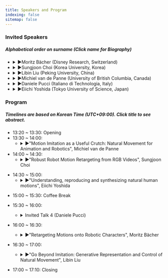 ```yaml
---
title: Speakers and Program
indexing: false
sitemap: false
---
```

### Invited Speakers

##### Alphabetical order on surname (Click name for Biography)   
  * <Details><summary>►Moritz Bächer (Disney Research, Switzerland)</summary><table width="100%"><tr><td width="25%"> <img src="../assets/images/moritz_baecher.jpeg" alt= "" width="300" style="vertical-align: left;"></td><td width="5%"></td><td width="70%" style="vertical-align: left; font-size: 75%;"> Moritz Bächer is the Associate Lab Director of Disney Research at Walt Disney Imagineering, where he leads a strategic program focusing on the development of novel model- and learning-based tools for the design and control of believable robotic characters. His core expertise is the optimal design and control of both soft and rigid systems, using a combination of differentiable simulation and reinforcement learning. Prior to joining Disney, he received his Ph.D. from the Harvard School of Engineering and Applied Sciences and his master’s degree from ETH Zurich.</td></tr></table></Details>

  * <Details><summary>►Sungjoon Choi (Korea University, Korea)</summary><table width="100%"><tr><td width="25%"> <img src="../assets/images/sungjoon_choi.png" alt= "" width="300" style="vertical-align: left;"></td><td width="5%"></td><td width="70%" style="vertical-align: left; font-size: 75%;">Sungjoon Choi is presently an assistant professor at Korea University in the Department of Artificial Intelligence. He received Ph.D. in Electrical and Computer Engineering from Seoul National University (2018) and a B.S. degree in Electrical Engineering and Computer Science from Seoul National University (2012). Dr. Choi was a postdoc at Disney Research  Los Angeles, focussing on applying machine learning methods in robotics. Before joining Disney Research, he was a research scientist at Kakao Brain in Korea. His research interests include sample-efficient reinforcement learning and human-robot interaction, and received Best Conference Paper Finalist Award at the 2016 IEEE International Conference on Robotics and Automation (ICRA). </td></tr></table></Details>

  * <Details><summary>►Libin Liu (Peking University, China)</summary><table width="100%"><tr><td width="25%"> <img src="../assets/images/libin_liu.jpeg" alt= "" width="300" style="vertical-align: left;"></td><td width="5%"></td><td width="70%" style="vertical-align: left; font-size: 75%;">Dr. Libin Liu is an Assistant Professor at Peking University. Before joining Peking University, he was the Chief Scientist of DeepMotion Inc. and was a postdoc researcher at Disney Research and the University of British Columbia. Dr. Liu received his Ph.D. degree in computer science from Tsinghua University. His research interests include physics-based simulation, character animation, motion control, and broader areas such as reinforcement learning and deep learning. He served on the program committees of all the major computer graphics conferences, including ACM SIGGRAPH (North America/Asia), Pacific Graphics, ACM SIGGRAPH/Eurographics Symposium on Computer Animation, etc.</td></tr></table></Details>

  * <Details><summary>►Michiel van de Panne (University of British Columbia, Canada)</summary><table width="100%"><tr><td width="25%"> <img src="../assets/images/michiel_van_de_panne.jpeg" alt= "" width="300" style="vertical-align: left;"></td><td width="5%"></td><td width="70%" style="vertical-align: left; font-size: 75%;">Michiel van de Panne‘s research interests are in deep reinforcement learning, physics-based animation of human and animal motion, learning for motor control, motion planning, robotics, and computer graphics. He is a co-founder of the ACM/Eurographics Symposium on Computer Animation, the leading forum focused on computer animation and simulation research.  He was awarded the 2022 ACMSIGGRAPH Computer Graphics Achievement Award, the 2016 CHCCS Achievement Award for his contributions to computer graphics, and held a Tier 2 Canada Research Chair during 2002-2011.  He currently serves as the deputy director of CAIDA, which is UBC's main AI organization.  He cofounded Motion Playground, the developer of the Ski Stunt Simulator game, one of the earliest games to be fully designed around physics-based game play.  His students and postdocs have (co)founded companies including Anomotion, VGC Software, Element AI, and Waverly; have assumed key roles at Tesla (director of AI and Autopilot vision), DeepMotion, and Electronic Arts, and nine are university faculty. He is a full professor in the Department of Computer Science at the University of British Columbia in Vancouver, Canada. Prior to moving to UBC, he was an Associate Professor in the Department of Computer Science at the University of Toronto</td></tr></table></Details>

  * <Details><summary>►Daniele Pucci (Italiano di Technologia, Italy)</summary>Biography</Details>

  * <Details><summary>►Eiichi Yoshida (Tokyo University of Science, Japan)</summary><table width="100%"><tr><td width="25%"> <img src="../assets/images/eiichi_yoshida.jpeg" alt= "" width="300" style="vertical-align: left;"></td><td width="5%"></td><td width="70%" style="vertical-align: left; font-size: 75%;">Eiichi Yoshida received M.E and Ph. D degrees on Precision Machinery Engineering from Graduate School of Engineering, the University of Tokyo in 1996. He then joined former Mechanical Engineering Laboratory, later in 2001 reorganized as National Institute of Advanced Industrial Science and Technology (AIST), Tsukuba, Japan. He served as Co-Director of AIST-CNRS JRL (Joint Robotics Laboratory) at LAAS-CNRS, Toulouse, France, from 2004 to 2008, and at AIST, Tsukuba, Japan from 2009 to 2021. He was also Deputy Director of Industrial Cyber-Physical Systems Research Center, and TICO-AIST Cooperative Research Laboratory for Advanced Logistics in AIST from 2020 to 2021. In 2022 he moved to Tokyo University of Science (TUS), and is currently Professor at Department of Medical and Robotic Engineering Design, Faculty of Advanced Engineering of TUS. He is IEEE Fellow, and member of RSJ, SICE and JSME. He has published more than 200 scientific papers in journals and peer-reviewed international conferences and co-edited some books. He received several awards including Best Paper Award in Advance Robotics Journal and the honor of Chevalier l’Ordre National du Mérite from French Government. His research interests include robot task and motion planning, human modeling, humanoid robotics and advanced logistics technology.</td></tr></table></Details>
  
  
### Program
##### Timelines are based on Korean Time (UTC+09:00). Click title to see abstract.
  * 13:20 ~ 13:30: Opening
  * 13:30 ~ 14:00:
    * <Details><summary>►"Motion Imitation as a Useful Crutch:  Natural Movement for Animation and Robotics", Michiel van de Panne</summary><span style="font-size:15px">Abstract: The generation of purposeful and directable natural movement is a shared goal for animation and robotics. Computer animation methods have a long history of using motion capture data to produce high-quality kinematic motion. In contrast, for physics-based motion generation have long been split into two categories -- those that use motion capture data as a strong prior, and those that aim to generate the motion more directly from first principles. Currently, imitation of motion capture data leads to current state-of-the-art results, in motion quality, particularly when combined with reinforcement learning. However, I will argue that in the long term, imitation-based methods can be viewed as a convenient crutch while we develop better (and more directable) from-first-principles approaches. The belief here is that a combination of physics, compliant actuation, rich sensing, and highly-capable control ultimately underly natural motion.  We'll motivate these arguments with examples including brachiation, locomotion, high-jumps, getting up, and more.</span></Details>
  * 14:00 ~ 14:30:
    * <Details><summary>►"Robust Robot Motion Retargeting from RGB Videos", Sungjoon Choi</summary><span style="font-size:15px">Abstract: Generating natural and expressive robotic motions for humanoid robots has gained considerable interest from both robotics and computer graphics communities. Recently, this phenomenon has been accelerated by the fact that more human-like robots are permeating our daily lives through applications such as interactive services or educational robots. However, in order to generate a number of natural motions for humanoid robots, a substantial amount of effort is often required to design time-stamped robotic motions by animators or artists manually. In this talk, we focus on different approaches to generating diverse and natural robotic motions from multiple sources, including motion capture data and YouTube videos, while considering pose estimation errors. 
</span></Details>
  * 14:30 ~ 15:00: 
    * <Details><summary>►"Understanding, reproducing and synthesizing natural human motions", Eiichi Yoshida</summary><span style="font-size:15px">Abstract: Human-likeliness in motions is one of the critical topics in research on human-robot interaction and also biomechanics. In this presentation, I will address human motion reproduction by humanoid robots and its application to evaluation of wearable assistive device. To what extent can we make the humanoid motions as close as humans' considering intrinsic difference in structure and actuation between humans and robots? We believe posing this question is helpful for natural motion understanding. In our approach, we formulated this question as an optimization problem of motion similarity, incorporating geometric morphing and constraints of the human and humanoid. Although there are still hardware limitation, we could retarget various human motions to a humanoid motions. By extracting specific feature of hip and knee motions of a lifting task, we contributed to standardization of wearable lumbar support robots. However, reproduction of human motion is halfway to the natural motion "generation": ultimately we aim at predicting, or synthesizing natural motions for anthropomorphic systems. Having this challenge in mind, I introduce recent an ongoing project focusing on analysis and synthesis of contact motions. Some preliminary results are reported on contact estimation from  motion only by using machine learning.
 </span></Details>
  * 15:00 ~ 15:30: Coffee Break
  * 15:30 ~ 16:00:
    * <Details><summary> Invited Talk 4 (Daniele Pucci)</summary><span style="font-size:15px"></span></Details>
  * 16:00 ~ 16:30:
    * <Details><summary>►"Retargeting Motions onto Robotic Characters", Moritz Bächer</summary><span style="font-size:15px">Abstract: Legged robots or fixed-base robotic characters are built to perform highly dynamic motions. However, it remains challenging to retarget expressive motions onto these complex systems. In this talk, I will first discuss a versatile inverse kinematics to retarget artist-specified motion onto robotic systems with kinematic loops. I will then talk about a differentiable flexible multibody dynamics that enables us to retarget motions onto soft and lightweight robotic characters while suppressing vibrations. Finally, I will discuss a technique that permits the retargeting of motion capture data onto legged systems with a novel differentiable optimal control technique, accounting for differences in proportions and mass distribution of the source of input motion and the robot.</span></Details>
  
  * 16:30 ~ 17:00:
    * <Details><summary>►"Go Beyond Imitation: Generative Representation and Control of Natural Movement", Libin Liu </summary><span style="font-size:15px">Abstract: Generating realistic behaviors is a fundamental challenge in computer animation and a critical technique in emerging fields such as digital humans and humanoid robots. Over the past years, there has been tremendous progress in this area, driven in part by advancements in deep learning and reinforcement learning. In this talk, I will introduce our recent work on developing multi-skilled characters capable of executing natural movements. I will provide a brief overview of early efforts using state machines and control snippet scheduling but will focus more on the utilization of more powerful generative models. Particularly, I will detail how variational autoencoders and their quantized versions serve as efficient and compact representations for motion. Additionally, I will explain how we manipulate these generative models to achieve fine-grained control over the produced motion. We utilize multi-modal inputs, such as text, imagery, video, and motion demonstration, to achieve precise control of motion details. This approach not only offers an intuitive interface for users to manipulate motion but also enables seamless integration with advanced AI systems like ChatGPT.</span></Details>
  * 17:00 ~ 17:10: Closing



<!-- 
### Program 
<table width="100%">
  <tr>
    <td width="30%" style="text-align: center; vertical-align: left;"> <b>Korean Time (UTC+09:00)</b></td>
    <td width="70%" style="text-align: center; vertical-align: left;"> <b>Schedule</b></td>
  </tr>  
  <tr>
    <td width="30%" style="text-align: center; vertical-align: left;"> 13:20 ~ 13:30 </td>
    <td width="70%" style="text-align: center; vertical-align: left;"> Opening </td>
  </tr> 
  <tr>
    <td width="30%" style="text-align: center; vertical-align: left;"> 13:30 ~ 14:00 </td>
    <td width="70%" style="text-align: center; vertical-align: left;">

[Invited Talk 1 (Michiel van de Panne)](#invited-talk-1-michiel-van-de-panne)

  </td>
  </tr> 
  <tr>
    <td width="30%" style="text-align: center; vertical-align: left;"> 14:00 ~ 14:30 </td>
    <td width="70%" style="text-align: center; vertical-align: left;"> Invited Talk 2 (Sungjoon Choi) </td>
  </tr> 
  <tr>
    <td width="30%" style="text-align: center; vertical-align: left;"> 14:30 ~ 15:00 </td>
    <td width="70%" style="text-align: center; vertical-align: left;"> Invited Talk 3 (Eiichi Yoshida) </td>
  </tr>
  <tr>
    <td width="30%" style="text-align: center; vertical-align: left;"> 15:00 ~ 15:30 </td>
    <td width="70%" style="text-align: center; vertical-align: left;"> Coffee Break and Poster Session </td>
  </tr>
  <tr>
    <td width="30%" style="text-align: center; vertical-align: left;"> 15:30 ~ 16:00 </td>
    <td width="70%" style="text-align: center; vertical-align: left;"> Invited Talk 4 (Daniele Pucci) </td>
  </tr>
  <tr>
    <td width="30%" style="text-align: center; vertical-align: left;"> 16:00 ~ 16:30 </td>
    <td width="70%" style="text-align: center; vertical-align: left;">
    Invited Talk 5 (Moritz Bächer)
    </td>
  </tr>
  <tr>
    <td width="30%" style="text-align: center; vertical-align: left;"> 16:30 ~ 17:00 </td>
    <td width="70%" style="text-align: center; vertical-align: left;"> Invited Talk 6 (Libin Liu) </td>
  </tr>
  <tr>
    <td width="50%" style="text-align: center; vertical-align: left;"> 17:00 ~ 17:10 </td>
    <td width="50%" style="text-align: center; vertical-align: left;"> Closing </td>
  </tr>
</table>

### Abstract 
##### Invited Talk 1 (Michiel van de Panne)

##### Invited Talk 2 (Sungjoon Choi)

##### Invited Talk 3 (Eiichi Yoshida)

##### Invited Talk 4 (Daniele Pucci)

##### Invited Talk 5 (Moritz Bächer)

##### Invited Talk 6 (Libin Liu) -->